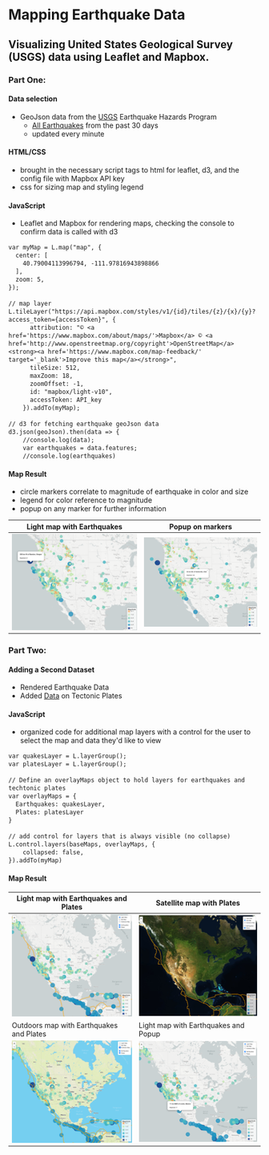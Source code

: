 # Mapping Earthquake Data 

## Visualizing United States Geological Survey (USGS) data using Leaflet and Mapbox.  

### Part One: 

#### Data selection 
- GeoJson data from the [USGS](https://earthquake.usgs.gov/earthquakes/feed/v1.0/geojson.php) Earthquake Hazards Program
  - [All Earthquakes](https://earthquake.usgs.gov/earthquakes/feed/v1.0/summary/all_month.geojson) from the past 30 days 
  - updated every minute

#### HTML/CSS 
- brought in the necessary script tags to html for leaflet, d3, and the config file with Mapbox API key
- css for sizing map and styling legend 

#### JavaScript
- Leaflet and Mapbox for rendering maps, checking the console to confirm data is called with d3

```// Create a new map, centering over the Salt Lake City Airport to visualize earthquakes on the West Coast and Midwest U.S.
var myMap = L.map("map", {
  center: [
    40.79004113996794, -111.97816943898866
  ],
  zoom: 5,
});

// map layer
L.tileLayer("https://api.mapbox.com/styles/v1/{id}/tiles/{z}/{x}/{y}?access_token={accessToken}", {
      attribution: "© <a href='https://www.mapbox.com/about/maps/'>Mapbox</a> © <a href='http://www.openstreetmap.org/copyright'>OpenStreetMap</a> <strong><a href='https://www.mapbox.com/map-feedback/' target='_blank'>Improve this map</a></strong>",
      tileSize: 512,
      maxZoom: 18,
      zoomOffset: -1,
      id: "mapbox/light-v10",
      accessToken: API_key
    }).addTo(myMap);

// d3 for fetching earthquake geoJson data    
d3.json(geoJson).then(data => {
    //console.log(data);
    var earthquakes = data.features;
    //console.log(earthquakes)
```   

#### Map Result 

- circle markers correlate to magnitude of earthquake in color and size
- legend for color reference to magnitude
- popup on any marker for further information

Light map with Earthquakes | Popup on markers
-------- | --------
![Part One Map 1](/images/Map1_1.png) | ![Part One Map 2](/images/Map1_2.png)

### Part Two:

#### Adding a Second Dataset
- Rendered Earthquake Data 
- Added [Data](https://raw.githubusercontent.com/fraxen/tectonicplates/master/GeoJSON/PB2002_plates.json) on Tectonic Plates 

#### JavaScript

- organized code for additional map layers with a control for the user to select the map and data they'd like to view

```// define variables for layer groups for earthquakes and techtonic plates
var quakesLayer = L.layerGroup();
var platesLayer = L.layerGroup();

// Define an overlayMaps object to hold layers for earthquakes and techtonic plates
var overlayMaps = {
  Earthquakes: quakesLayer,
  Plates: platesLayer
}

// add control for layers that is always visible (no collapse)
L.control.layers(baseMaps, overlayMaps, {
    collapsed: false,
}).addTo(myMap)
```
#### Map Result

Light map with Earthquakes and Plates | Satellite map with Plates
-------- | --------
![Map Image 1](/images/Map2_1.png) | ![Map Image 2](/images/Map2_2.png)
Outdoors map with Earthquakes and Plates | Light map with Earthquakes and Popup
![Map Image 3](/images/Map2_3.png) | ![Map Image 4](/images/Map2_4.png)
